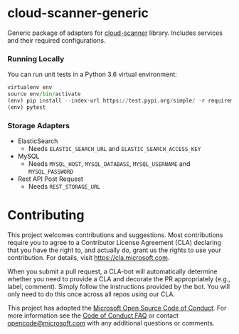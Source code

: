 # cloud-scanner-generic

Generic package of adapters for [cloud-scanner](https://github.com/Microsoft/cloud-scanner) library. Includes services and their required configurations.

### Running Locally

You can run unit tests in a Python 3.6 virtual environment:

```python
virtualenv env
source env/bin/activate
(env) pip install --index-url https://test.pypi.org/simple/ -r requirements-test.txt --extra-index-url https://pypi.org/simple/ -r requirements.txt
(env) pytest
```

### Storage Adapters
- ElasticSearch
    - Needs `ELASTIC_SEARCH_URL` and `ELASTIC_SEARCH_ACCESS_KEY`
- MySQL
    - Needs `MYSQL_HOST`, `MYSQL_DATABASE`, `MYSQL_USERNAME` and `MYSQL_PASSWORD`
- Rest API Post Request
    - Needs `REST_STORAGE_URL`

# Contributing

This project welcomes contributions and suggestions.  Most contributions require you to agree to a
Contributor License Agreement (CLA) declaring that you have the right to, and actually do, grant us
the rights to use your contribution. For details, visit https://cla.microsoft.com.

When you submit a pull request, a CLA-bot will automatically determine whether you need to provide
a CLA and decorate the PR appropriately (e.g., label, comment). Simply follow the instructions
provided by the bot. You will only need to do this once across all repos using our CLA.

This project has adopted the [Microsoft Open Source Code of Conduct](https://opensource.microsoft.com/codeofconduct/).
For more information see the [Code of Conduct FAQ](https://opensource.microsoft.com/codeofconduct/faq/) or
contact [opencode@microsoft.com](mailto:opencode@microsoft.com) with any additional questions or comments.
